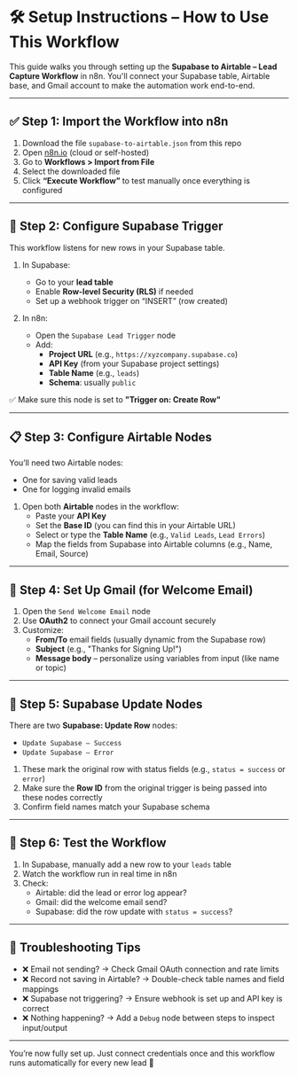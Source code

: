 # 🛠 Setup Instructions – How to Use This Workflow

This guide walks you through setting up the **Supabase to Airtable – Lead Capture Workflow** in n8n. You'll connect your Supabase table, Airtable base, and Gmail account to make the automation work end-to-end.

---

## ✅ Step 1: Import the Workflow into n8n

1. Download the file `supabase-to-airtable.json` from this repo  
2. Open [n8n.io](https://n8n.io) (cloud or self-hosted)  
3. Go to **Workflows > Import from File**  
4. Select the downloaded file  
5. Click **“Execute Workflow”** to test manually once everything is configured  

---

## 🧩 Step 2: Configure Supabase Trigger

This workflow listens for new rows in your Supabase table.

1. In Supabase:
   - Go to your **lead table**
   - Enable **Row-level Security (RLS)** if needed
   - Set up a webhook trigger on “INSERT” (row created)

2. In n8n:
   - Open the `Supabase Lead Trigger` node
   - Add:
     - **Project URL** (e.g., `https://xyzcompany.supabase.co`)
     - **API Key** (from your Supabase project settings)
     - **Table Name** (e.g., `leads`)
     - **Schema**: usually `public`

✅ Make sure this node is set to **"Trigger on: Create Row"**

---

## 📋 Step 3: Configure Airtable Nodes

You’ll need two Airtable nodes:
- One for saving valid leads
- One for logging invalid emails

1. Open both **Airtable** nodes in the workflow:
   - Paste your **API Key**
   - Set the **Base ID** (you can find this in your Airtable URL)
   - Select or type the **Table Name** (e.g., `Valid Leads`, `Lead Errors`)
   - Map the fields from Supabase into Airtable columns (e.g., Name, Email, Source)

---

## 📧 Step 4: Set Up Gmail (for Welcome Email)

1. Open the `Send Welcome Email` node  
2. Use **OAuth2** to connect your Gmail account securely  
3. Customize:
   - **From/To** email fields (usually dynamic from the Supabase row)
   - **Subject** (e.g., "Thanks for Signing Up!")
   - **Message body** – personalize using variables from input (like name or topic)

---

## 🔁 Step 5: Supabase Update Nodes

There are two **Supabase: Update Row** nodes:
- `Update Supabase – Success`
- `Update Supabase – Error`

1. These mark the original row with status fields (e.g., `status = success` or `error`)
2. Make sure the **Row ID** from the original trigger is being passed into these nodes correctly
3. Confirm field names match your Supabase schema

---

## 🧪 Step 6: Test the Workflow

1. In Supabase, manually add a new row to your `leads` table  
2. Watch the workflow run in real time in n8n  
3. Check:
   - Airtable: did the lead or error log appear?
   - Gmail: did the welcome email send?
   - Supabase: did the row update with `status = success`?

---

## 🛟 Troubleshooting Tips

- ❌ Email not sending? → Check Gmail OAuth connection and rate limits  
- ❌ Record not saving in Airtable? → Double-check table names and field mappings  
- ❌ Supabase not triggering? → Ensure webhook is set up and API key is correct  
- ❌ Nothing happening? → Add a `Debug` node between steps to inspect input/output

---

You’re now fully set up. Just connect credentials once and this workflow runs automatically for every new lead 🎉
